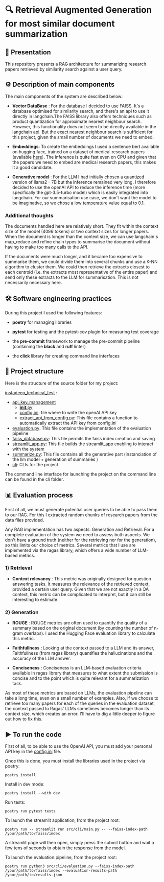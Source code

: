 # 🔍 Retrieval Augmented Generation for most similar document summarization

## 📢  Presentation
This repository presents a RAG architecture for summarizing research papers retrieved by similarity search against a user query.

## ⚙️ Description of main components
The main components of the system are described below:

- **Vector DataBase** : For the database I decided to use FAISS. It's a database optimised for similarity search, and there's an api to use it directly in langchain.The FAISS library also offers techniques such as product quantization for approximate nearest neighbour search. However, this functionality does not seem to be directly available in the langchain api. But the exact nearest neighbour search is sufficient for this project, given the small number of documents we need to embed.


- **Embeddings**: To create the embeddings I used a sentence bert available on hugging face, trained on a dataset of medical research papers (available [here](https://huggingface.co/pritamdeka/S-PubMedBert-MS-MARCO)). The inference is quite fast even on CPU and given that the papers we need to embed are medical research papers, this makes it a good candidate.


- **Generative model** :  For the LLM I had initially chosen a quantized version of llama2 - 7B but the inference remained very long. I therefore decided to use the openAI API to reduce the inference time (more specifically the gpt-3.5-turbo model) which is easily integrated into langchain. For our summarisation use case, we don't want the model to be imaginative, so we chose a low temperature value equal to 0.1.


### Additional thoughts
The documents handled here are relatively short. They fit within the context size of the model (4096 tokens) or two context sizes for longer papers. When the document is longer than the context size, we can use langchain's map_reduce and refine chain types to summarise the document without having to make too many calls to the API.

If the documents were much longer, and it became too expensive to summarise them, we could divide them into several chunks and use a K-NN algorithm to cluster them. We could then retrieve the extracts closest to each centroid (i.e. the extracts most representative of the entire paper) and send only these extracts to the LLM for summarisation.  This is not necessarily necessary here.

## 🛠️ Software engineering practices
During this project I used the following features:

- **poetry** for managing libraries

- **pytest** for testing and the pytest-cov plugin for measuring test coverage

- the **pre-commit** framework to manage the pre-commit pipeline (containing the **black** and **ruff** linter)

- the **click** library for creating command line interfaces

## 📂 Project structure
Here is the structure of the source folder for my project:

[instadeep_technical_test](src) :
- [api_key_management](src/api_key_management)
  - [__init__.py](src/api_key_management/__init__.py)
  - [config.ini](src/api_key_management/config.ini): file where to write the openAI API key
  - [extract_api_from_config.py](src/api_key_management/extract_api_from_config.py): This file contains a function to automatically extract the API key from config.ini
- [evaluation.py](src/evaluation.py): This file contains the implementation of the evaluation pipeline
- [faiss_database.py](src/faiss_database.py): This file permits the faiss index creation and saving
- [streamlit_app.py](src/streamlit_app.py): This file builds the streamlit_app enabling to interact with the system
- [summarize.py](src/summarize.py): This file contains all the generative part (instanciation of the llm model + generation of summaries )
- [cli](src/cli): CLIs for the project

The command line interface for launching the project on the command line can be found in the cli folder.


## 📊 Evaluation process
First of all, we must generate potential user queries to be able to pass them to our RAG. For this I extracted random chunks of research papers from the data files provided.

Any RAG implementation has two aspects: Generation and Retrieval. For a complete evaluation of the system we need to assess both aspects. We don't have a ground truth (neither for the retrieving nor for the generation), so this limits our choice of metrics.
Several metrics that I use are implemented via the ragas library, which offers a wide number of LLM-based metrics.

### 1) Retrieval
- **Context relevancy** : This metric was originally designed for question answering tasks. It measures the relevance of the retrieved context, provided a certain user query. Given that we are not exactly in a QA context, this metric can be complicated to interpret, but it can still be interesting to estimate.

### 2) Generation
- **ROUGE** : ROUGE metrics are often used to quantify the quality of a summary based on the original document (by counting the number of n-gram overlaps). I used the Hugging Face evaluation library to calculate this metric.


- **Faithfullness** : Looking at the context passed to a LLM and its answer, Faithfullness (from ragas library) quantifies the hallucinations and the accuracy of the LLM answer.


- **Conciseness** : Conciseness is an LLM-based evaluation criteria available in ragas library that measures to what extent the submission is concise and to the point which is quite relevant for a summarization task.

As most of these metrics are based on LLMs, the evaluation pipeline can take a long time, even on a small number of examples.
Also, if we choose to retrieve too many papers for each of the queries in the evaluation dataset, the context passed to Ragas' LLMs sometimes becomes longer than its context size, which creates an error.
I'll have to dig a little deeper to figure out how to fix this.

## ▶️ To run the code
First of all, to be able to use the OpenAI API, you must add your personal API key in the [config.ini](src/api_key_management/config.ini) file.

Once this is done, you must install the libraries used in the project via poetry:
```shell
poetry install
```

Install in dev mode:
```shell
poetry install --with dev
```

Run tests:
```shell
poetry run pytest tests
```


To launch the streamlit application, from the project root:
```shell
poetry run -- streamlit run src/cli/main.py -- --faiss-index-path /your/path/to/faiss/index
```
A streamlit page will then open, simply press the submit button and wait a few tens of seconds to obtain the response from the model.


To launch the evaluation pipeline, from the project root:
```shell
poetry run python3 src/cli/evaluation.py --faiss-index-path /your/path/to/faiss/index --evaluation-results-path /your/path/to/results.json
```
